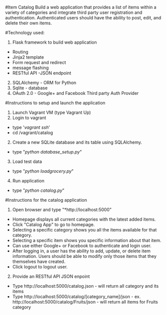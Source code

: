 #Item Catalog
Build a web application that provides a list of items within a variety of categories and integrate third party user registration and authentication. Authenticated users should have the ability to post, edit, and delete their own items.

#Technology used:
1. Flask framework to build web application
  * Routing
  * Jinja2 template
  * Form request and redirect
  * message flashing
  * RESTful API -JSON endpoint
2. SQLAlchemy - ORM for Python
3. Sqlite - database
4. OAuth 2.0 - Google+ and Facebook Third party Auth Provider

#Instructions to setup and launch the application
1. Launch Vagrant VM (type Vagrant Up)
1. Login to vagrant
  * type '*vagrant ssh*'
  * cd /vagrant/catalog
2. Create a new SQLite database and its table using SQLAlchemy.
  * type "*python database_setup.py*"
3. Load test data
  * type "*python loadgrocery.py*"
4. Run application
  * type "*python catalog.py*"

#Instructions for the catalog application
1. Open browser and type "*http://localhost:5000"
  * Homepage displays all current categories with the latest added items.
  * Click "Catalog App" to go to homepage.
  * Selecting a specific category shows you all the items available for that category.
  * Selecting a specific item shows you specific information about that item.
  * Can use either Google+ or Facebook to authenticate and login user.
  * After logging in, a user has the ability to add, update, or delete item information. Users should be able to modify only those items that they themselves have created.
  * Click logout to logout user.

2. Provide an RESTful API JSON enpoint
  * Type http://localhost:5000/catalog.json - will return all category and its items
  * Type http://localhost:5000/catalog/[category_name]/json - ex. http://localhost:5000/catalog/Fruits/json - will return all items for Fruits category